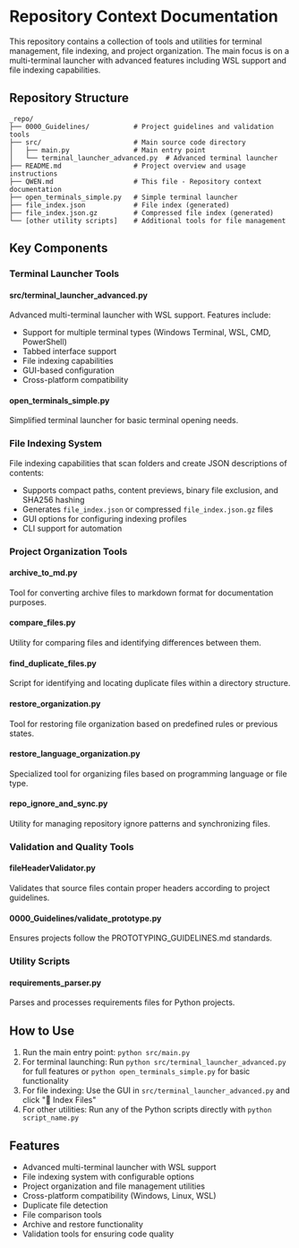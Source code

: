 # Repository Context Documentation

This repository contains a collection of tools and utilities for terminal management, file indexing, and project organization. The main focus is on a multi-terminal launcher with advanced features including WSL support and file indexing capabilities.

## Repository Structure

```
_repo/
├── 0000_Guidelines/           # Project guidelines and validation tools
├── src/                       # Main source code directory
│   ├── main.py                # Main entry point
│   └── terminal_launcher_advanced.py  # Advanced terminal launcher
├── README.md                  # Project overview and usage instructions
├── QWEN.md                    # This file - Repository context documentation
├── open_terminals_simple.py   # Simple terminal launcher
├── file_index.json            # File index (generated)
├── file_index.json.gz         # Compressed file index (generated)
└── [other utility scripts]    # Additional tools for file management
```

## Key Components

### Terminal Launcher Tools

#### src/terminal_launcher_advanced.py
Advanced multi-terminal launcher with WSL support. Features include:
- Support for multiple terminal types (Windows Terminal, WSL, CMD, PowerShell)
- Tabbed interface support
- File indexing capabilities
- GUI-based configuration
- Cross-platform compatibility

#### open_terminals_simple.py
Simplified terminal launcher for basic terminal opening needs.

### File Indexing System
File indexing capabilities that scan folders and create JSON descriptions of contents:
- Supports compact paths, content previews, binary file exclusion, and SHA256 hashing
- Generates `file_index.json` or compressed `file_index.json.gz` files
- GUI options for configuring indexing profiles
- CLI support for automation

### Project Organization Tools

#### archive_to_md.py
Tool for converting archive files to markdown format for documentation purposes.

#### compare_files.py
Utility for comparing files and identifying differences between them.

#### find_duplicate_files.py
Script for identifying and locating duplicate files within a directory structure.

#### restore_organization.py
Tool for restoring file organization based on predefined rules or previous states.

#### restore_language_organization.py
Specialized tool for organizing files based on programming language or file type.

#### repo_ignore_and_sync.py
Utility for managing repository ignore patterns and synchronizing files.

### Validation and Quality Tools

#### fileHeaderValidator.py
Validates that source files contain proper headers according to project guidelines.

#### 0000_Guidelines/validate_prototype.py
Ensures projects follow the PROTOTYPING_GUIDELINES.md standards.

### Utility Scripts

#### requirements_parser.py
Parses and processes requirements files for Python projects.

## How to Use

1. Run the main entry point: `python src/main.py`
2. For terminal launching: Run `python src/terminal_launcher_advanced.py` for full features or `python open_terminals_simple.py` for basic functionality
3. For file indexing: Use the GUI in `src/terminal_launcher_advanced.py` and click "📁 Index Files"
4. For other utilities: Run any of the Python scripts directly with `python script_name.py`

## Features

- Advanced multi-terminal launcher with WSL support
- File indexing system with configurable options
- Project organization and file management utilities
- Cross-platform compatibility (Windows, Linux, WSL)
- Duplicate file detection
- File comparison tools
- Archive and restore functionality
- Validation tools for ensuring code quality